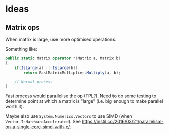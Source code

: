 # Ideas

## Matrix ops

When matrix is large, use more optimised operations.

Something like:

```csharp
public static Matrix operator *(Matrix a, Matrix b)
{
	if(IsLarge(a) || IsLarge(b))
		return FastMatrixMultiplier.Multiply(a, b);

	// Normal process
}
```

Fast process would parallelise the op (TPL?).
Need to do some testing to determine point at which a matrix is "large" (i.e. big enough to make parallel worth it).

Maybe also use `System.Numerics.Vectors` to use SIMD (when `Vector.IsHardwareAccelerated`).
See https://instil.co/2016/03/21/parallelism-on-a-single-core-simd-with-c/.